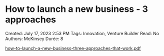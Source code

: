 # How to launch a new business - 3 approaches

Created: July 17, 2023 2:53 PM
Tags: Innovation, Venture Builder
Read: No
Authors: McKinsey
Durée: 8

[how-to-launch-a-new-business-three-approaches-that-work.pdf](How%20to%20launch%20a%20new%20business%20-%203%20approaches%20444178a974644e34aad17dbba1a7a8dd/how-to-launch-a-new-business-three-approaches-that-work.pdf)